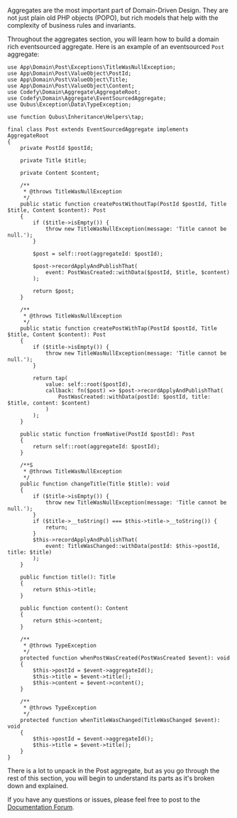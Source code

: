 Aggregates are the most important part of Domain-Driven Design. They are not just plain old PHP objects (POPO), but 
rich models that help with the complexity of business rules and invariants.

Throughout the aggregates section, you will learn how to build a domain rich eventsourced aggregate. Here is an example 
of an eventsourced `Post` aggregate:
        
    use App\Domain\Post\Exceptions\TitleWasNullException;
    use App\Domain\Post\ValueObject\PostId;
    use App\Domain\Post\ValueObject\Title;
    use App\Domain\Post\ValueObject\Content;
    use Codefy\Domain\Aggregate\AggregateRoot;
    use Codefy\Domain\Aggregate\EventSourcedAggregate;
    use Qubus\Exception\Data\TypeException;
    
    use function Qubus\Inheritance\Helpers\tap;
    
    final class Post extends EventSourcedAggregate implements AggregateRoot
    {
        private PostId $postId;
    
        private Title $title;
    
        private Content $content;
    
        /**
         * @throws TitleWasNullException
         */
        public static function createPostWithoutTap(PostId $postId, Title $title, Content $content): Post
        {
            if ($title->isEmpty()) {
                throw new TitleWasNullException(message: 'Title cannot be null.');
            }
    
            $post = self::root(aggregateId: $postId);
    
            $post->recordApplyAndPublishThat(
                event: PostWasCreated::withData($postId, $title, $content)
            );
    
            return $post;
        }
    
        /**
         * @throws TitleWasNullException
         */
        public static function createPostWithTap(PostId $postId, Title $title, Content $content): Post
        {
            if ($title->isEmpty()) {
                throw new TitleWasNullException(message: 'Title cannot be null.');
            }
    
            return tap(
                value: self::root($postId),
                callback: fn($post) => $post->recordApplyAndPublishThat(
                    PostWasCreated::withData(postId: $postId, title: $title, content: $content)
                )
            );
        }
    
        public static function fromNative(PostId $postId): Post
        {
            return self::root(aggregateId: $postId);
        }
    
        /**S
         * @throws TitleWasNullException
         */
        public function changeTitle(Title $title): void
        {
            if ($title->isEmpty()) {
                throw new TitleWasNullException(message: 'Title cannot be null.');
            }
            if ($title->__toString() === $this->title->__toString()) {
                return;
            }
            $this->recordApplyAndPublishThat(
                event: TitleWasChanged::withData(postId: $this->postId, title: $title)
            );
        }
    
        public function title(): Title
        {
            return $this->title;
        }
    
        public function content(): Content
        {
            return $this->content;
        }
    
        /**
         * @throws TypeException
         */
        protected function whenPostWasCreated(PostWasCreated $event): void
        {
            $this->postId = $event->aggregateId();
            $this->title = $event->title();
            $this->content = $event->content();
        }
    
        /**
         * @throws TypeException
         */
        protected function whenTitleWasChanged(TitleWasChanged $event): void
        {
            $this->postId = $event->aggregateId();
            $this->title = $event->title();
        }
    }
            
        
There is a lot to unpack in the Post aggregate, but as you go through the rest of this section, you will begin to 
understand its parts as it's broken down and explained.
        
If you have any questions or issues, please feel free to post to the [Documentation Forum](https://codefyphp.com/community/documentation/).